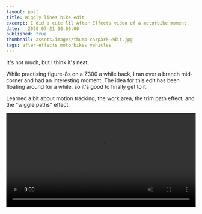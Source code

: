 ```yaml
---
layout: post
title: Wiggly lines bike edit
excerpt: I did a cute lil After Effects video of a motorbike moment.
date:	2020-07-21 00:00:00
published: true
thumbnail: assets/images/thumb-carpark-edit.jpg
tags: after-effects motorbikes vehicles
---
```


It's not much, but I think it's neat.

While practising figure-8s on a Z300 a while back, I ran over a branch mid-corner and had an interesting moment. The idea for this edit has been floating around for a while, so it's good to finally get to it.

Learned a bit about motion tracking, the work area, the trim path effect, and the "wiggle paths" effect.

<video src="https://lord.geek.nz/f/carpark-effects.mp4" style="max-width: 100%; width: 100%;" controls="true"></video>
